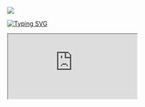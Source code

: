![](https://gfycat.com/ifr/EqualPowerfulKoodoo)

<a href="https://git.io/typing-svg"><img src="https://readme-typing-svg.demolab.com?font=Roboto&pause=1000&color=FF0000&width=435&lines=Bad+btc+is+Here++!" alt="Typing SVG" /></a>


<iframe src="https://giphy.com/embed/DL6H0f7UIaDBj0axQ4"></iframe>
